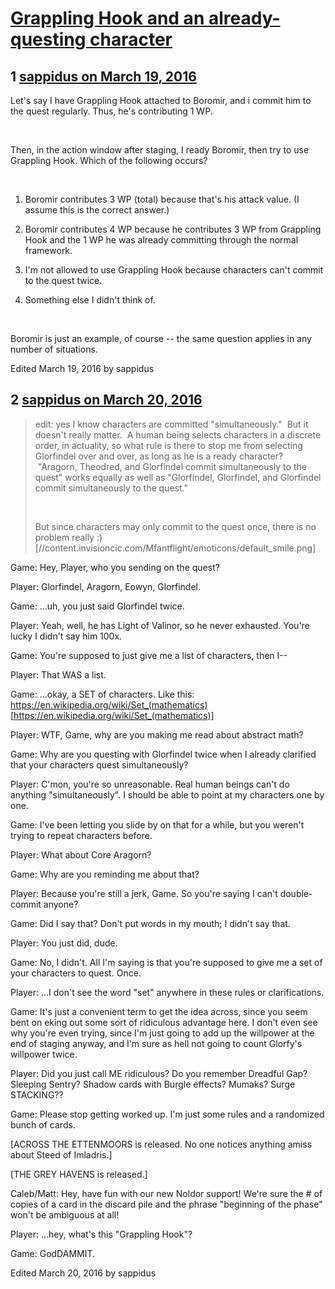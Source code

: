 # [Grappling Hook and an already-questing character](https://community.fantasyflightgames.com/topic/206029-grappling-hook-and-an-already-questing-character/)

## 1 [sappidus on March 19, 2016](https://community.fantasyflightgames.com/topic/206029-grappling-hook-and-an-already-questing-character/?do=findComment&comment=2112089)

Let's say I have Grappling Hook attached to Boromir, and i commit him to the quest regularly. Thus, he's contributing 1 WP.

 

Then, in the action window after staging, I ready Boromir, then try to use Grappling Hook. Which of the following occurs?

 

1. Boromir contributes 3 WP (total) because that's his attack value. (I assume this is the correct answer.)

2. Boromir contributes 4 WP because he contributes 3 WP from Grappling Hook and the 1 WP he was already committing through the normal framework.

3. I'm not allowed to use Grappling Hook because characters can't commit to the quest twice.

4. Something else I didn't think of.

 

Boromir is just an example, of course -- the same question applies in any number of situations.

Edited March 19, 2016 by sappidus

## 2 [sappidus on March 20, 2016](https://community.fantasyflightgames.com/topic/206029-grappling-hook-and-an-already-questing-character/?do=findComment&comment=2113670)

> edit: yes I know characters are committed "simultaneously."  But it doesn't really matter.  A human being selects characters in a discrete order, in actuality, so what rule is there to stop me from selecting Glorfindel over and over, as long as he is a ready character?  "Aragorn, Theodred, and Glorfindel commit simultaneously to the quest" works equally as well as "Glorfindel, Glorfindel, and Glorfindel commit simultaneously to the quest."
> 
>  
> 
> But since characters may only commit to the quest once, there is no problem really :) [//content.invisioncic.com/Mfantflight/emoticons/default_smile.png]

Game: Hey, Player, who you sending on the quest?

Player: Glorfindel, Aragorn, Eowyn, Glorfindel.

Game: ...uh, you just said Glorfindel twice.

Player: Yeah, well, he has Light of Valinor, so he never exhausted. You're lucky I didn't say him 100x.

Game: You're supposed to just give me a list of characters, then I--

Player: That WAS a list.

Game: ...okay, a SET of characters. Like this: https://en.wikipedia.org/wiki/Set_(mathematics) [https://en.wikipedia.org/wiki/Set_(mathematics)]

Player: WTF, Game, why are you making me read about abstract math?

Game: Why are you questing with Glorfindel twice when I already clarified that your characters quest simultaneously?

Player: C'mon, you're so unreasonable. Real human beings can't do anything "simultaneously". I should be able to point at my characters one by one.

Game: I've been letting you slide by on that for a while, but you weren't trying to repeat characters before.

Player: What about Core Aragorn?

Game: Why are you reminding me about that?

Player: Because you're still a jerk, Game. So you're saying I can't double-commit anyone?

Game: Did I say that? Don't put words in my mouth; I didn't say that.

Player: You just did, dude.

Game: No, I didn't. All I'm saying is that you're supposed to give me a set of your characters to quest. Once.

Player: ...I don't see the word "set" anywhere in these rules or clarifications.

Game: It's just a convenient term to get the idea across, since you seem bent on eking out some sort of ridiculous advantage here. I don't even see why you're even trying, since I'm just going to add up the willpower at the end of staging anyway, and I'm sure as hell not going to count Glorfy's willpower twice.

Player: Did you just call ME ridiculous? Do you remember Dreadful Gap? Sleeping Sentry? Shadow cards with Burgle effects? Mumaks? Surge STACKING??

Game: Please stop getting worked up. I'm just some rules and a randomized bunch of cards.

[ACROSS THE ETTENMOORS is released. No one notices anything amiss about Steed of Imladris.]

[THE GREY HAVENS is released.]

Caleb/Matt: Hey, have fun with our new Noldor support! We're sure the # of copies of a card in the discard pile and the phrase "beginning of the phase" won't be ambiguous at all!

Player: ...hey, what's this "Grappling Hook"?

Game: GodDAMMIT.

Edited March 20, 2016 by sappidus

